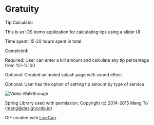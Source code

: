 # Gratuity 
Tip Calculator

This is an iOS demo application for calculating tips using a slider UI

Time spent: 15-20 hours spent in total

Completed:

 Required: User can enter a bill amount and calculate any tip percentage from %1-%100
 
 Optional: Created animated splash page with sound effect
 
 Optional: User has the option of setting tip amount by type of service  


![Video Walkthrough](gratuity.gif)

Spring Library used with permission; Copyright (c) 2014-2015 Meng To (meng@designcode.io)

GIF created with [LiceCap](http://www.cockos.com/licecap/).
